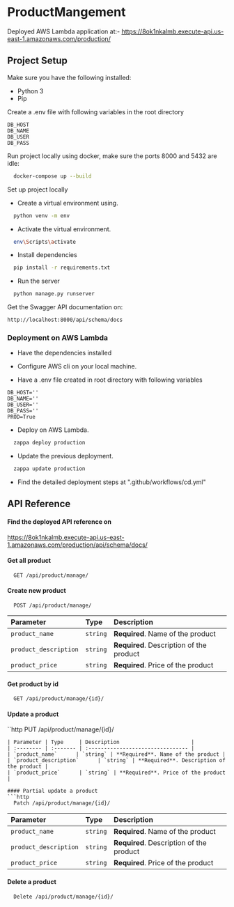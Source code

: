 
# ProductMangement

Deployed AWS Lambda application at:- https://8ok1nkalmb.execute-api.us-east-1.amazonaws.com/production/

## Project Setup

Make sure you have the following installed:
- Python 3
- Pip

Create a .env file with following variables in the root directory
```
DB_HOST
DB_NAME
DB_USER
DB_PASS
```

Run project locally using docker, make sure the ports 8000 and 5432 are idle:

```bash
  docker-compose up --build
```
Set up project locally

- Create a virtual environment using.
```bash
  python venv -m env
```
- Activate the virtual environment.
```bash
  env\Scripts\activate
```
- Install dependencies
```bash
  pip install -r requirements.txt
```
- Run the server
```bash
  python manage.py runserver
```
Get the Swagger API documentation on:
```bash
http://localhost:8000/api/schema/docs
```

### Deployment on AWS Lambda
- Have the dependencies installed

- Configure AWS cli on your local machine.

- Have a .env file created in root directory with following variables
```
DB_HOST=''
DB_NAME=''
DB_USER=''
DB_PASS=''
PROD=True
```
- Deploy on AWS Lambda.
```bash
  zappa deploy production
```
- Update the previous deployment.
```bash
  zappa update production
```
- Find the detailed deployment steps at ".github/workflows/cd.yml"
## API Reference

#### Find the deployed API reference on 
https://8ok1nkalmb.execute-api.us-east-1.amazonaws.com/production/api/schema/docs/


#### Get all product

```http
  GET /api/product/manage/
```

#### Create new product

```http
  POST /api/product/manage/
```

| Parameter | Type     | Description                       |
| :-------- | :------- | :-------------------------------- |
| `product_name`      | `string` | **Required**. Name of the product |
| `product_description`      | `string` | **Required**. Description of the product |
| `product_price`      | `string` | **Required**. Price of the product |


#### Get product by id

```http
  GET /api/product/manage/{id}/
```

#### Update a product

``http
  PUT /api/product/manage/{id}/
```
| Parameter | Type     | Description                       |
| :-------- | :------- | :-------------------------------- |
| `product_name`      | `string` | **Required**. Name of the product |
| `product_description`      | `string` | **Required**. Description of the product |
| `product_price`      | `string` | **Required**. Price of the product |

#### Partial update a product
```http
  Patch /api/product/manage/{id}/
```
| Parameter | Type     | Description                       |
| :-------- | :------- | :-------------------------------- |
| `product_name`      | `string` | **Required**. Name of the product |
| `product_description`      | `string` | **Required**. Description of the product |
| `product_price`      | `string` | **Required**. Price of the product |

#### Delete a product
```http
  Delete /api/product/manage/{id}/
```
